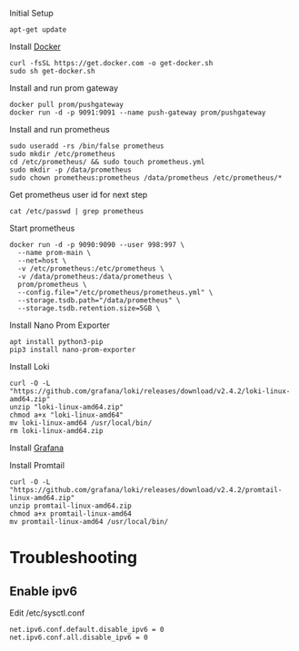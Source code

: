 Initial Setup
```
apt-get update
```
Install [Docker](https://docs.docker.com/engine/install/ubuntu/)
```
curl -fsSL https://get.docker.com -o get-docker.sh
sudo sh get-docker.sh
```
Install and run prom gateway
```
docker pull prom/pushgateway
docker run -d -p 9091:9091 --name push-gateway prom/pushgateway
```
Install and run prometheus
```
sudo useradd -rs /bin/false prometheus
sudo mkdir /etc/prometheus
cd /etc/prometheus/ && sudo touch prometheus.yml
sudo mkdir -p /data/prometheus
sudo chown prometheus:prometheus /data/prometheus /etc/prometheus/*
```
Get prometheus user id for next step
```
cat /etc/passwd | grep prometheus
```
Start prometheus
```
docker run -d -p 9090:9090 --user 998:997 \
  --name prom-main \
  --net=host \
  -v /etc/prometheus:/etc/prometheus \
  -v /data/prometheus:/data/prometheus \
  prom/prometheus \
  --config.file="/etc/prometheus/prometheus.yml" \
  --storage.tsdb.path="/data/prometheus" \
  --storage.tsdb.retention.size=5GB \
```
Install Nano Prom Exporter
```
apt install python3-pip
pip3 install nano-prom-exporter
```
Install Loki
```
curl -O -L "https://github.com/grafana/loki/releases/download/v2.4.2/loki-linux-amd64.zip"
unzip "loki-linux-amd64.zip"
chmod a+x "loki-linux-amd64"
mv loki-linux-amd64 /usr/local/bin/
rm loki-linux-amd64.zip
```
Install [Grafana](https://grafana.com/docs/grafana/latest/installation/debian/)

Install Promtail
```
curl -O -L "https://github.com/grafana/loki/releases/download/v2.4.2/promtail-linux-amd64.zip"
unzip promtail-linux-amd64.zip
chmod a+x promtail-linux-amd64
mv promtail-linux-amd64 /usr/local/bin/
```

# Troubleshooting

## Enable ipv6
Edit /etc/sysctl.conf
```
net.ipv6.conf.default.disable_ipv6 = 0
net.ipv6.conf.all.disable_ipv6 = 0
```
